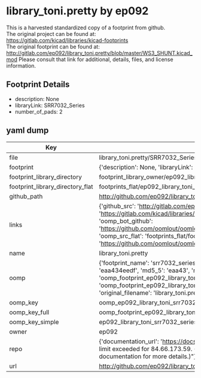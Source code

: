 # library_toni.pretty by ep092  
This is a harvested standardized copy of a footprint from github.  
The original project can be found at:  
https://gitlab.com/kicad/libraries/kicad-footprints  
The original footprint can be found at:
http://gitlab.com/ep092/library_toni.pretty/blob/master/WS3_SHUNT.kicad_mod
Please consult that link for additional, details, files, and license information.  
## Footprint Details
* description: None  
* libraryLink: SRR7032_Series  
* number_of_pads: 2  
## yaml dump  
| Key | Value |  
| --- | --- |  
| file | library_toni.pretty/SRR7032_Series.kicad_mod |  
| footprint | {'description': None, 'libraryLink': 'SRR7032_Series', 'number_of_pads': 2} |  
| footprint_library_directory | footprint_library_owner/ep092_library_toni.pretty |  
| footprint_library_directory_flat | footprints_flat/ep092_library_toni_srr7032_series/working |  
| github_path | http://github.com/ep092/library_toni.pretty/blob/master/SRR7032_Series.kicad_mod |  
| links | {'github_src': 'http://gitlab.com/ep092/library_toni.pretty/blob/master/WS3_SHUNT.kicad_mod', 'github_src_repo': 'https://gitlab.com/kicad/libraries/kicad-footprints', 'oomp_bot': 'footprints/ep092_library_toni_srr7032_series/working', 'oomp_bot_github': 'https://github.com/oomlout/oomlout_oomp_footprint_bot/tree/main/footprints/ep092_library_toni_srr7032_series/working', 'oomp_src_flat': 'footprints_flat/footprints_flat/ep092_library_toni_srr7032_series/working', 'oomp_src_flat_github': 'https://github.com/oomlout/oomlout_oomp_footprint_src/tree/main/footprints_flat/ep092_library_toni_srr7032_series/working'} |  
| name | library_toni.pretty |  
| oomp | {'footprint_name': 'srr7032_series', 'library_name': 'library_toni', 'md5': 'eaa434eedf6d8df32cdbc21a1826f107', 'md5_10': 'eaa434eedf', 'md5_5': 'eaa43', 'md5_6': 'eaa434', 'oomp_key': 'oomp_ep092_library_toni_srr7032_series', 'oomp_key_extra': 'oomp_footprint_ep092_library_toni_srr7032_series', 'oomp_key_full': 'oomp_footprint_ep092_library_toni_srr7032_series_eaa434', 'oomp_key_simple': 'ep092_library_toni_srr7032_series', 'original_filename': 'library_toni.pretty/SRR7032_Series.kicad_mod', 'owner_name': 'ep092'} |  
| oomp_key | oomp_ep092_library_toni_srr7032_series |  
| oomp_key_full | oomp_footprint_ep092_library_toni_srr7032_series |  
| oomp_key_simple | ep092_library_toni_srr7032_series |  
| owner | ep092 |  
| repo | {'documentation_url': 'https://docs.github.com/rest/overview/resources-in-the-rest-api#rate-limiting', 'message': "API rate limit exceeded for 84.66.173.59. (But here's the good news: Authenticated requests get a higher rate limit. Check out the documentation for more details.)"} |  
| url | http://github.com/ep092/library_toni.pretty |  

